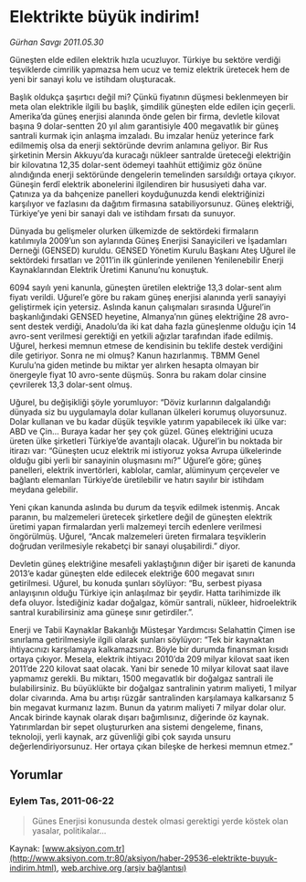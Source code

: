 # Elektrikte büyük indirim!

*Gürhan Savgı 2011.05.30*

<font class="agenda2NewsSpot">
 Güneşten elde edilen elektrik hızla ucuzluyor. Türkiye bu sektöre verdiği teşviklerde cimrilik yapmazsa hem ucuz ve temiz elektrik üretecek hem de yeni bir sanayi kolu ve istihdam oluşturacak.
</font>
<font class="newsDetail">
 <p>
  <p class="MsoNormal">
   Başlık oldukça şaşırtıcı değil mi? Çünkü fiyatının düşmesi beklenmeyen bir meta olan elektrikle ilgili bu başlık, şimdilik güneşten elde edilen için geçerli. Amerika’da güneş enerjisi alanında önde gelen bir firma, devletle kilovat başına 9 dolar-sentten 20 yıl alım garantisiyle 400 megavatlık bir güneş santrali kurmak için anlaşma imzaladı. Bu imzalar henüz yeterince fark edilmemiş olsa da enerji sektöründe devrim anlamına geliyor. Bir Rus şirketinin Mersin Akkuyu’da kuracağı nükleer santralde üreteceği elektriğin bir kilovatına 12,35 dolar-sent ödemeyi taahhüt ettiğimiz göz önüne alındığında enerji sektöründe dengelerin temelinden sarsıldığı ortaya çıkıyor. Güneşin ferdî elektrik abonelerini ilgilendiren bir hususiyeti daha var. Çatınıza ya da bahçenize panelleri koyduğunuzda kendi elektriğinizi karşılıyor ve fazlasını da dağıtım firmasına satabiliyorsunuz. Güneş elektriği, Türkiye’ye yeni bir sanayi dalı ve istihdam fırsatı da sunuyor.
  </p>
  <p class="MsoNormal">
   Dünyada bu gelişmeler olurken ülkemizde de sektördeki firmaların katılımıyla 2009’un son aylarında Güneş Enerjisi Sanayicileri ve İşadamları Derneği (GENSED) kuruldu. GENSED Yönetim Kurulu Başkanı Ateş Uğurel ile sektördeki fırsatları ve 2011’in ilk günlerinde yenilenen Yenilenebilir Enerji Kaynaklarından Elektrik Üretimi Kanunu’nu konuştuk.
  </p>
  <p class="MsoNormal">
   6094 sayılı yeni kanunla, güneşten üretilen elektriğe 13,3 dolar-sent alım fiyatı verildi. Uğurel’e göre bu rakam güneş enerjisi alanında yerli sanayiyi geliştirmek için yetersiz. Aslında kanun çalışmaları sırasında Uğurel’in başkanlığındaki GENSED heyetine, Almanya’nın güneş elektriğine 28 avro-sent destek verdiği, Anadolu’da iki kat daha fazla güneşlenme olduğu için 14 avro-sent verilmesi gerektiği en yetkili ağızlar tarafından ifade edilmiş. Uğurel, herkesi memnun etmese de kendisinin bu teklife destek verdiğini dile getiriyor. Sonra ne mi olmuş? Kanun hazırlanmış. TBMM Genel Kurulu’na giden metinde bu miktar yer alırken hesapta olmayan bir önergeyle fiyat 10 avro-sente düşmüş. Sonra bu rakam dolar cinsine çevrilerek 13,3 dolar-sent olmuş.
  </p>
  <p class="MsoNormal">
   Uğurel, bu değişikliği şöyle yorumluyor: “Döviz kurlarının dalgalandığı dünyada siz bu uygulamayla dolar kullanan ülkeleri korumuş oluyorsunuz. Dolar kullanan ve bu kadar düşük teşvikle yatırım yapabilecek iki ülke var: ABD ve Çin… Buraya kadar her şey çok güzel. Güneş elektriğini ucuza üreten ülke şirketleri Türkiye’de avantajlı olacak. Uğurel’in bu noktada bir itirazı var: “Güneşten ucuz elektrik mi istiyoruz yoksa Avrupa ülkelerinde olduğu gibi yerli bir sanayinin oluşmasını mı?” Uğurel’e göre; güneş panelleri, elektrik invertörleri, kablolar, camlar, alüminyum çerçeveler ve bağlantı elemanları Türkiye’de üretilebilir ve hatırı sayılır bir istihdam meydana gelebilir.
   <span>
   </span>
  </p>
  <p class="MsoNormal">
   Yeni çıkan kanunda aslında bu durum da teşvik edilmek istenmiş. Ancak paranın, bu malzemeleri üretecek şirketlere değil de güneşten elektrik üretimi yapan firmalardan yerli malzemeyi tercih edenlere verilmesi öngörülmüş. Uğurel, “Ancak malzemeleri üreten firmalara teşviklerin doğrudan verilmesiyle rekabetçi bir sanayi oluşabilirdi.” diyor.
  </p>
  <p class="MsoNormal">
   Devletin güneş elektriğine mesafeli yaklaştığının diğer bir işareti de kanunda 2013’e kadar güneşten elde edilecek elektriğe 600 megavat sınırı getirilmesi. Uğurel, bu konuda şunları söylüyor: “Bu, serbest piyasa anlayışının olduğu Türkiye için anlaşılmaz bir şeydir. Hatta tarihimizde ilk defa oluyor. İstediğiniz kadar doğalgaz, kömür santrali, nükleer, hidroelektrik santral kurabilirsiniz ama güneşe sınır getirdiler.”.
  </p>
  <p class="MsoNormal">
   Enerji ve Tabii Kaynaklar Bakanlığı Müsteşar Yardımcısı Selahattin Çimen ise sınırlama getirilmesiyle ilgili olarak şunları söylüyor: “Tek bir kaynaktan ihtiyacınızı karşılamaya kalkamazsınız. Böyle bir durumda finansman kısıdı ortaya çıkıyor. Mesela, elektrik ihtiyacı 2010’da 209 milyar kilovat saat iken 2011’de 220 kilovat saat olacak. Yani bir senede 10 milyar kilovat saat ilave yapmamız gerekli. Bu miktarı, 1500 megavatlık bir doğalgaz santrali ile bulabilirsiniz. Bu büyüklükte bir doğalgaz santralinin yatırım maliyeti, 1 milyar dolar civarında. Ama bu artışı rüzgâr santralinden karşılamaya kalkarsanız 5 bin megavat kurmanız lazım. Bunun da yatırım maliyeti 7 milyar dolar olur. Ancak birinde kaynak olarak dışarı bağımlısınız, diğerinde öz kaynak. Yatırımlardan bir sepet oluştururken ana sistemi dengeleme, finans, teknoloji, yerli kaynak, arz güvenliği gibi çok sayıda unsuru değerlendiriyorsunuz. Her ortaya çıkan bileşke de herkesi memnun etmez.”
  </p>
 </p>
</font>

## Yorumlar

### Eylem Tas, 2011-06-22
> Günes Enerjisi konusunda destek olmasi gerektigi yerde köstek olan yasalar, politikalar... 

Kaynak: [www.aksiyon.com.tr](http://www.aksiyon.com.tr:80/aksiyon/haber-29536-elektrikte-buyuk-indirim.html), [web.archive.org (arşiv bağlantısı)](http://web.archive.org/web/20110820161137/http://www.aksiyon.com.tr:80/aksiyon/haber-29536-elektrikte-buyuk-indirim.html)
